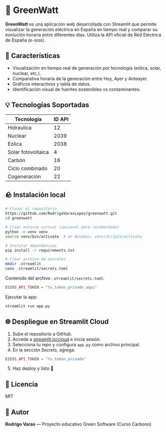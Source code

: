 # 🌱 GreenWatt

**GreenWatt** es una aplicación web desarrollada con Streamlit que permite visualizar la generación eléctrica en España en tiempo real y comparar su evolución horaria entre diferentes días. Utiliza la API oficial de Red Eléctrica de España (e-sios).

## 🚀 Características

* Visualización en tiempo real de generación por tecnología (eólica, solar, nuclear, etc.).
* Comparativa horaria de la generación entre Hoy, Ayer y Anteayer.
* Gráficos interactivos y tabla de datos.
* Identificación visual de fuentes sostenibles vs contaminantes.

## 💡 Tecnologías Soportadas

| Tecnología         | ID API |
| ------------------ | ------ |
| Hidraulica         | 12     |
| Nuclear            | 2039   |
| Eólica             | 2038   |
| Solar fotovoltaica | 4      |
| Carbón             | 16     |
| Ciclo combinado    | 20     |
| Cogeneración       | 22     |

## 🪨 Instalación local

```bash
# Clonar el repositorio
https://github.com/RodrigoVarasLopez/greenwatt.git
cd greenwatt

# Crear entorno virtual (opcional pero recomendado)
python -m venv venv
source venv/bin/activate  # en Windows: venv\Scripts\activate

# Instalar dependencias
pip install -r requirements.txt

# Crear archivo de secretos
mkdir .streamlit
nano .streamlit/secrets.toml
```

Contenido del archivo `.streamlit/secrets.toml`:

```toml
ESIOS_API_TOKEN = "tu_token_privado_aqui"
```

Ejecutar la app:

```bash
streamlit run app.py
```

## 🌐 Despliegue en Streamlit Cloud

1. Sube el repositorio a GitHub.
2. Accede a [streamlit.io/cloud](https://streamlit.io/cloud) e inicia sesión.
3. Selecciona tu repo y configura `app.py` como archivo principal.
4. En la sección *Secrets*, agrega:

```toml
ESIOS_API_TOKEN = "tu_token_privado"
```

5. Haz deploy y listo 🚀

## 🌿 Licencia

MIT

## 👋 Autor

**Rodrigo Varas** — Proyecto educativo Green Software (Curso Carbono)
